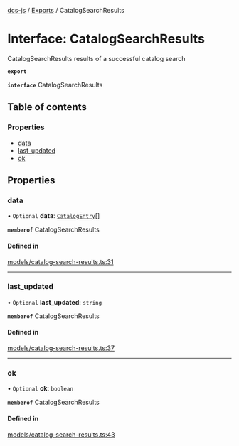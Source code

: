 [dcs-js](../README.md) / [Exports](../modules.md) / CatalogSearchResults

# Interface: CatalogSearchResults

CatalogSearchResults results of a successful catalog search

**`export`**

**`interface`** CatalogSearchResults

## Table of contents

### Properties

- [data](CatalogSearchResults.md#data)
- [last\_updated](CatalogSearchResults.md#last_updated)
- [ok](CatalogSearchResults.md#ok)

## Properties

### <a id="data" name="data"></a> data

• `Optional` **data**: [`CatalogEntry`](CatalogEntry.md)[]

**`memberof`** CatalogSearchResults

#### Defined in

[models/catalog-search-results.ts:31](https://github.com/unfoldingWord/dcs-js/blob/b29eb7a/models/catalog-search-results.ts#L31)

___

### <a id="last_updated" name="last_updated"></a> last\_updated

• `Optional` **last\_updated**: `string`

**`memberof`** CatalogSearchResults

#### Defined in

[models/catalog-search-results.ts:37](https://github.com/unfoldingWord/dcs-js/blob/b29eb7a/models/catalog-search-results.ts#L37)

___

### <a id="ok" name="ok"></a> ok

• `Optional` **ok**: `boolean`

**`memberof`** CatalogSearchResults

#### Defined in

[models/catalog-search-results.ts:43](https://github.com/unfoldingWord/dcs-js/blob/b29eb7a/models/catalog-search-results.ts#L43)
